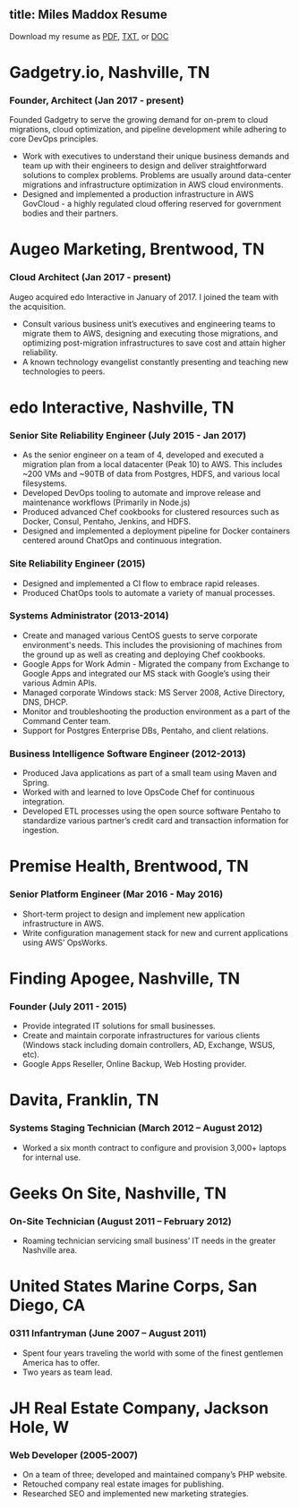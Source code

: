 title: Miles Maddox Resume
---
Download my resume as [PDF](https://docs.google.com/document/export?format=pdf&id=1Uy_MUXypYOMzQvIuXuu277veMyAzfeB95WQqQmuCbhw&token=AC4w5Vj0n2LM8pDaASiwGly0hsZpAqRGPw%3A1541119998973&ouid=102569308175331399673&includes_info_params=true), [TXT](https://docs.google.com/document/export?format=txt&id=1Uy_MUXypYOMzQvIuXuu277veMyAzfeB95WQqQmuCbhw&token=AC4w5Vj0n2LM8pDaASiwGly0hsZpAqRGPw%3A1541119998973&ouid=102569308175331399673&includes_info_params=true), or [DOC](https://docs.google.com/document/export?format=docx&id=1Uy_MUXypYOMzQvIuXuu277veMyAzfeB95WQqQmuCbhw&token=AC4w5Vj0n2LM8pDaASiwGly0hsZpAqRGPw%3A1541119998973&ouid=102569308175331399673&includes_info_params=true)

# Gadgetry.io, Nashville, TN
### Founder, Architect (Jan 2017 - present)
Founded Gadgetry to serve the growing demand for on-prem to cloud migrations, cloud
optimization, and pipeline development while adhering to core DevOps principles.
- Work with executives to understand their unique business demands and team
up with their engineers to design and deliver straightforward solutions to complex
problems. Problems are usually around data-center migrations and infrastructure
optimization in AWS cloud environments.
- Designed and implemented a production infrastructure in AWS GovCloud - a highly
regulated cloud offering reserved for government bodies and their partners.

# Augeo Marketing, Brentwood, TN
### Cloud Architect (Jan 2017 - present)
Augeo acquired edo Interactive in January of 2017. I joined the team with the acquisition.
- Consult various business unit’s executives and engineering teams to migrate them to
AWS, designing and executing those migrations, and optimizing post-migration
infrastructures to save cost and attain higher reliability.
- A known technology evangelist constantly presenting and teaching new technologies to peers.

# edo Interactive, Nashville, TN
### Senior Site Reliability Engineer (July 2015 - Jan 2017)
- As the senior engineer on a team of 4, developed and executed a migration plan from a local datacenter (Peak 10) to AWS. This includes ~200 VMs and ~90TB of data from Postgres, HDFS, and various local filesystems.
- Developed DevOps tooling to automate and improve release and maintenance workflows (Primarily in Node.js)
- Produced advanced Chef cookbooks for clustered resources such as Docker, Consul, Pentaho, Jenkins, and HDFS.
- Designed and implemented a deployment pipeline for Docker containers centered around ChatOps and continuous integration.

### Site Reliability Engineer (2015)
- Designed and implemented a CI flow to embrace rapid releases.
- Produced ChatOps tools to automate a variety of manual processes.

### Systems Administrator (2013-2014)
- Create and managed various CentOS guests to serve corporate environment's needs. This includes the provisioning of machines from the ground up as well as creating and deploying Chef cookbooks.
- Google Apps for Work Admin - Migrated the company from Exchange to Google Apps and integrated our MS stack with Google’s using their various Admin APIs.
- Managed corporate Windows stack: MS Server 2008, Active Directory, DNS, DHCP.
- Monitor and troubleshooting the production environment as a part of the Command Center team.
- Support for Postgres Enterprise DBs, Pentaho, and client relations.

### Business Intelligence Software Engineer (2012-2013)
- Produced Java applications as part of a small team using Maven and Spring.
- Worked with and learned to love OpsCode Chef for continuous integration.
- Developed ETL processes using the open source software Pentaho to standardize various partner’s credit card and transaction information for ingestion.

# Premise Health, Brentwood, TN
### Senior Platform Engineer (Mar 2016 - May 2016)
- Short-term project to design and implement new application infrastructure in AWS.
- Write configuration management stack for new and current applications using AWS’ OpsWorks.

# Finding Apogee, Nashville, TN
### Founder (July 2011 - 2015)
- Provide integrated IT solutions for small businesses.
- Create and maintain corporate infrastructures for various clients (Windows stack including domain controllers, AD, Exchange, WSUS, etc).
- Google Apps Reseller, Online Backup, Web Hosting provider.

# Davita, Franklin, TN
### Systems Staging Technician (March 2012 – August 2012)
- Worked a six month contract to configure and provision 3,000+ laptops for internal use.

# Geeks On Site, Nashville, TN
### On-Site Technician (August 2011 – February 2012)
- Roaming technician servicing small business’ IT needs in the greater Nashville area.

# United States Marine Corps, San Diego, CA
### 0311 Infantryman (June 2007 – August 2011)
- Spent four years traveling the world with some of the finest gentlemen America has to offer.
- Two years as team lead.

# JH Real Estate Company, Jackson Hole, W
### Web Developer (2005-2007)
- On a team of three; developed and maintained company’s PHP website.
- Retouched company real estate images for publishing.
- Researched SEO and implemented new marketing strategies.
